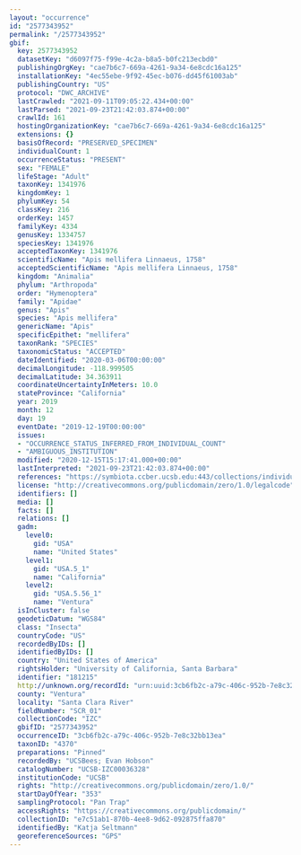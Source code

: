 ```yaml
---
layout: "occurrence"
id: "2577343952"
permalink: "/2577343952"
gbif:
  key: 2577343952
  datasetKey: "d6097f75-f99e-4c2a-b8a5-b0fc213ecbd0"
  publishingOrgKey: "cae7b6c7-669a-4261-9a34-6e8cdc16a125"
  installationKey: "4ec55ebe-9f92-45ec-b076-dd45f61003ab"
  publishingCountry: "US"
  protocol: "DWC_ARCHIVE"
  lastCrawled: "2021-09-11T09:05:22.434+00:00"
  lastParsed: "2021-09-23T21:42:03.874+00:00"
  crawlId: 161
  hostingOrganizationKey: "cae7b6c7-669a-4261-9a34-6e8cdc16a125"
  extensions: {}
  basisOfRecord: "PRESERVED_SPECIMEN"
  individualCount: 1
  occurrenceStatus: "PRESENT"
  sex: "FEMALE"
  lifeStage: "Adult"
  taxonKey: 1341976
  kingdomKey: 1
  phylumKey: 54
  classKey: 216
  orderKey: 1457
  familyKey: 4334
  genusKey: 1334757
  speciesKey: 1341976
  acceptedTaxonKey: 1341976
  scientificName: "Apis mellifera Linnaeus, 1758"
  acceptedScientificName: "Apis mellifera Linnaeus, 1758"
  kingdom: "Animalia"
  phylum: "Arthropoda"
  order: "Hymenoptera"
  family: "Apidae"
  genus: "Apis"
  species: "Apis mellifera"
  genericName: "Apis"
  specificEpithet: "mellifera"
  taxonRank: "SPECIES"
  taxonomicStatus: "ACCEPTED"
  dateIdentified: "2020-03-06T00:00:00"
  decimalLongitude: -118.999505
  decimalLatitude: 34.363911
  coordinateUncertaintyInMeters: 10.0
  stateProvince: "California"
  year: 2019
  month: 12
  day: 19
  eventDate: "2019-12-19T00:00:00"
  issues:
  - "OCCURRENCE_STATUS_INFERRED_FROM_INDIVIDUAL_COUNT"
  - "AMBIGUOUS_INSTITUTION"
  modified: "2020-12-15T15:17:41.000+00:00"
  lastInterpreted: "2021-09-23T21:42:03.874+00:00"
  references: "https://symbiota.ccber.ucsb.edu:443/collections/individual/index.php?occid=181215"
  license: "http://creativecommons.org/publicdomain/zero/1.0/legalcode"
  identifiers: []
  media: []
  facts: []
  relations: []
  gadm:
    level0:
      gid: "USA"
      name: "United States"
    level1:
      gid: "USA.5_1"
      name: "California"
    level2:
      gid: "USA.5.56_1"
      name: "Ventura"
  isInCluster: false
  geodeticDatum: "WGS84"
  class: "Insecta"
  countryCode: "US"
  recordedByIDs: []
  identifiedByIDs: []
  country: "United States of America"
  rightsHolder: "University of California, Santa Barbara"
  identifier: "181215"
  http://unknown.org/recordId: "urn:uuid:3cb6fb2c-a79c-406c-952b-7e8c32bb13ea"
  county: "Ventura"
  locality: "Santa Clara River"
  fieldNumber: "SCR_01"
  collectionCode: "IZC"
  gbifID: "2577343952"
  occurrenceID: "3cb6fb2c-a79c-406c-952b-7e8c32bb13ea"
  taxonID: "4370"
  preparations: "Pinned"
  recordedBy: "UCSBees; Evan Hobson"
  catalogNumber: "UCSB-IZC00036328"
  institutionCode: "UCSB"
  rights: "http://creativecommons.org/publicdomain/zero/1.0/"
  startDayOfYear: "353"
  samplingProtocol: "Pan Trap"
  accessRights: "https://creativecommons.org/publicdomain/"
  collectionID: "e7c51ab1-870b-4ee8-9d62-092875ffa870"
  identifiedBy: "Katja Seltmann"
  georeferenceSources: "GPS"
---
```

